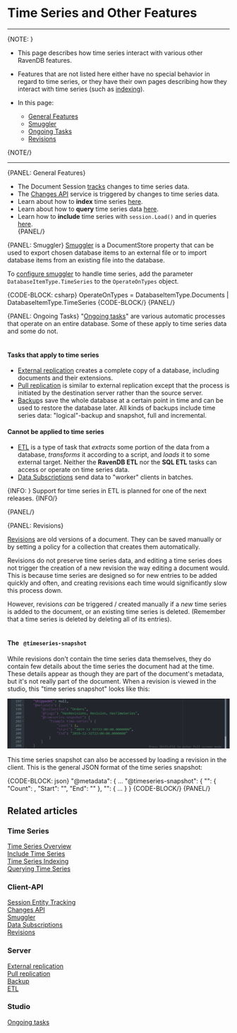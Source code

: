 ﻿# Time Series and Other Features

---

{NOTE: }

* This page describes how time series interact with various other RavenDB 
features.  

* Features that are not listed here either have no special behavior in 
regard to time series, or they have their own pages describing how they 
interact with time series (such as [indexing](../../document-extensions/timeseries/indexing)).

* In this page:  
  * [General Features](../../document-extensions/timeseries/time-series-and-other-features#general-features)  
  * [Smuggler](../../document-extensions/timeseries/time-series-and-other-features#smuggler)  
  * [Ongoing Tasks](../../document-extensions/timeseries/time-series-and-other-features#ongoing-tasks)  
  * [Revisions](../../document-extensions/timeseries/time-series-and-other-features#revisions)  

{NOTE/}

---

{PANEL: General Features}  

* The Document Session [tracks](../../client-api/session/what-is-a-session-and-how-does-it-work#tracking-changes) 
changes to time series data.  
* The [Changes API](../../client-api/changes/what-is-changes-api) service 
is triggered by changes to time series data.  
* Learn about how to **index** time series [here](../../document-extensions/timeseries/indexing).  
* Learn about how to **query** time series data [here](../../document-extensions/timeseries/querying/overview-and-syntax).  
* Learn how to **include** time series with `session.Load()` and in queries 
[here](../../document-extensions/timeseries/client-api/session/include/overview).  
{PANEL/}

{PANEL: Smuggler}
[Smuggler](../../client-api/smuggler/what-is-smuggler) is a DocumentStore 
property that can be used to export chosen database items to an external 
file or to import database items from an existing file into the database.  

To [configure smuggler](../../client-api/smuggler/what-is-smuggler#databasesmugglerexportoptions) 
to handle time series, add the parameter `DatabaseItemType.TimeSeries` 
to the `OperateOnTypes` object.  

{CODE-BLOCK: csharp}
OperateOnTypes = DatabaseItemType.Documents
                 | DatabaseItemType.TimeSeries
{CODE-BLOCK/}
{PANEL/}

{PANEL: Ongoing Tasks}
"[Ongoing tasks](../../studio/database/tasks/ongoing-tasks/general-info)" are 
various automatic processes that operate on an entire database. Some of these 
apply to time series data and some do not.  
<br/>

#### Tasks that apply to time series

* [External replication](../../server/ongoing-tasks/external-replication) 
creates a complete copy of a database, including documents and their extensions.  
* [Pull replication](../../server/ongoing-tasks/pull-replication) is similar 
to external replication except that the process is initiated by the 
destination server rather than the source server.  
* [Backup](../../client-api/operations/maintenance/backup/backup)s save the 
whole database at a certain point in time and can be used to restore the 
database later. All kinds of backups include time series data: "logical"-backup 
and snapshot, full and incremental.  

#### Cannot be applied to time series

* [ETL](../../server/ongoing-tasks/etl/basics) is a type of task that _extracts_ 
some portion of the data from a database, _transforms_ it according to a script, 
and _loads_ it to some external target. Neither the **RavenDB ETL** nor the 
**SQL ETL** tasks can access or operate on time series data.  
* [Data Subscriptions](../../client-api/data-subscriptions/what-are-data-subscriptions) 
send data to "worker" clients in batches.

{INFO: }
Support for time series in ETL is planned for one of the next releases.
{INFO/}

{PANEL/}

{PANEL: Revisions}

[Revisions](../../client-api/session/revisions/what-are-revisions) are old 
versions of a document. They can be saved manually or by setting a policy for 
a collection that creates them automatically.  

Revisions do not preserve time series data, and editing a time series does 
not trigger the creation of a new revision the way editing a document would. 
This is because time series are designed so for new entries to be added 
quickly and often, and creating revisions each time would significantly slow 
this process down.  

However, revisions _can_ be triggered / created manually if a _new_ time series 
is added to the document, or an existing time series is deleted. (Remember that 
a time series is deleted by deleting all of its entries).  
</br>

#### The &nbsp; `@timeseries-snapshot`

While revisions don't contain the time series data themselves, they do contain 
few details about the time series the document had at the time. These details 
appear as though they are part of the document's metadata, but it's not really 
part of the document. When a revision is viewed in the studio, this 
"time series snapshot" looks like this:  

![](images/TSSnapshot.png "NoSQL Database Time Series Feature")

This time series snapshot can also be accessed by loading a revision in the 
client. This is the general JSON format of the time series snapshot:  

{CODE-BLOCK: json}
"@metadata": {
    ...
    "@timeseries-snapshot": {
        "<the name of a time series>": {
            "Count": <the number of entries>,
            "Start": "<timestamp of first entry>",
            "End": "<timestamp of last entry>"
        },
        "<the name of the next time series>": { ... }
    }
{CODE-BLOCK/}
{PANEL/}

## Related articles  

### Time Series  
[Time Series Overview](../../document-extensions/timeseries/overview)  
[Include Time Series](../../document-extensions/timeseries/client-api/session/include/overview)  
[Time Series Indexing](../../document-extensions/timeseries/indexing)  
[Querying Time Series](../../document-extensions/timeseries/querying/overview-and-syntax)  

### Client-API  
[Session Entity Tracking](../../client-api/session/what-is-a-session-and-how-does-it-work#tracking-changes)  
[Changes API](../../client-api/changes/what-is-changes-api)  
[Smuggler](../../client-api/smuggler/what-is-smuggler)  
[Data Subscriptions](../../client-api/data-subscriptions/what-are-data-subscriptions)  
[Revisions](../../client-api/session/revisions/what-are-revisions)  

### Server  
[External replication](../../server/ongoing-tasks/external-replication)  
[Pull replication](../../server/ongoing-tasks/pull-replication)  
[Backup](../../client-api/operations/maintenance/backup/backup)  
[ETL](../../server/ongoing-tasks/etl/basics)  

### Studio  
[Ongoing tasks](../../studio/database/tasks/ongoing-tasks/general-info)  
